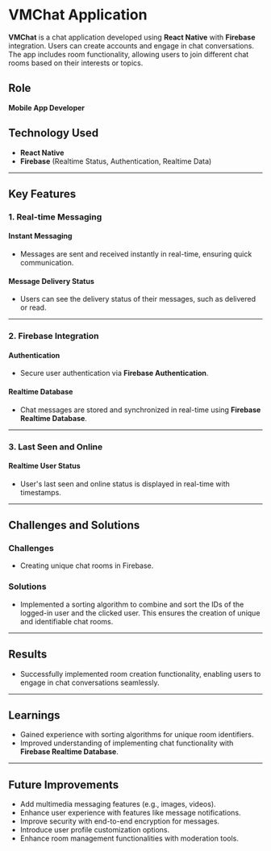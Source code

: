 # VMChat Application

**VMChat** is a chat application developed using **React Native** with **Firebase** integration. Users can create accounts and engage in chat conversations. The app includes room functionality, allowing users to join different chat rooms based on their interests or topics.

## Role
**Mobile App Developer**

## Technology Used
- **React Native**
- **Firebase** (Realtime Status, Authentication, Realtime Data)

---

## Key Features

### 1. Real-time Messaging

#### Instant Messaging
- Messages are sent and received instantly in real-time, ensuring quick communication.

#### Message Delivery Status
- Users can see the delivery status of their messages, such as delivered or read.

---

### 2. Firebase Integration

#### Authentication
- Secure user authentication via **Firebase Authentication**.

#### Realtime Database
- Chat messages are stored and synchronized in real-time using **Firebase Realtime Database**.

---

### 3. Last Seen and Online

#### Realtime User Status
- User's last seen and online status is displayed in real-time with timestamps.

---

## Challenges and Solutions

### Challenges
- Creating unique chat rooms in Firebase.

### Solutions
- Implemented a sorting algorithm to combine and sort the IDs of the logged-in user and the clicked user. This ensures the creation of unique and identifiable chat rooms.

---

## Results
- Successfully implemented room creation functionality, enabling users to engage in chat conversations seamlessly.

---

## Learnings
- Gained experience with sorting algorithms for unique room identifiers.
- Improved understanding of implementing chat functionality with **Firebase Realtime Database**.

---

## Future Improvements
- Add multimedia messaging features (e.g., images, videos).
- Enhance user experience with features like message notifications.
- Improve security with end-to-end encryption for messages.
- Introduce user profile customization options.
- Enhance room management functionalities with moderation tools.
